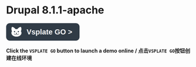 # Drupal 8.1.1-apache

<a href="https://www.vsplate.com/?docker-compose=https://github.com/vsplate/dcenvs/drupal/8.1.1-apache"><img alt="VSPLATE GO" src="https://raw.githubusercontent.com/vsplate/images/master/vsgo_btn.png" width="200px"></a>

**Click the `VSPLATE GO` button to launch a demo online / 点击`VSPLATE GO`按钮创建在线环境**